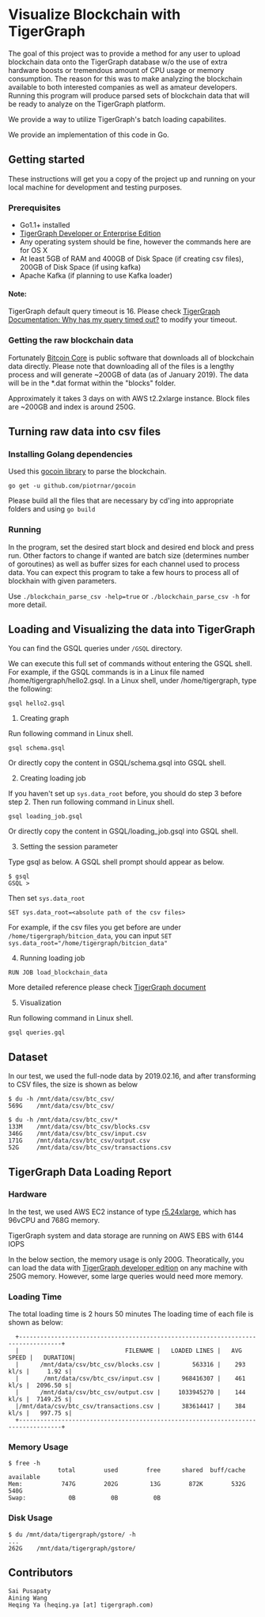 # Visualize Blockchain with TigerGraph

The goal of this project was to provide a method for any user to upload blockchain data onto the TigerGraph database w/o the use of extra hardware boosts or tremendous amount of CPU usage or memory consumption. The reason for this was to make analyzing the blockchain available to both interested companies as well as amateur developers. Running this program will produce parsed sets of blockchain data that will be ready to analyze on the TigerGraph platform.

We provide a way to utilize TigerGraph's batch loading capabilites.

We provide an implementation of this code in Go.

## Getting started

These instructions will get you a copy of the project up and running on your local machine for development and testing purposes.

### Prerequisites

* Go1.1+ installed
* [TigerGraph Developer or Enterprise Edition](https://www.tigergraph.com/download/)
* Any operating system should be fine, however the commands here are for OS X
* At least 5GB of RAM and 400GB of Disk Space (if creating csv files), 200GB of Disk Space (if using kafka)
* Apache Kafka (if planning to use Kafka loader)

#### Note:
TigerGraph default query timeout is 16. Please check [TigerGraph Documentation: Why has my query timed out?](https://docs.tigergraph.com/admin/admin-guide/system-administration-faqs#TigerGraphSystemAdministrationFAQs-Whyhasmyrequesttimedout?) to modify your timeout.

### Getting the raw blockchain data

Fortunately [Bitcoin Core](https://bitcoin.org/en/download) is public software that downloads all of blockchain data directly. Please note that downloading all of the files is a lengthy process and will generate ~200GB of data (as of January 2019). The data will be in the *.dat format within the "blocks" folder.

Approximately it takes 3 days on with AWS t2.2xlarge instance. Block files are ~200GB and index is around 250G.

## Turning raw data into csv files

### Installing Golang dependencies

Used this [gocoin library](github.com/piotrnar/gocoin) to parse the blockchain. 

```
go get -u github.com/piotrnar/gocoin
```

Please build all the files that are necessary by cd'ing into appropriate folders and using `go build`

### Running

In the program, set the desired start block and desired end block and press run. Other factors to change if wanted are batch size (determines number of goroutines) as well as buffer sizes for each channel used to process data. You can expect this program to take a few hours to process all of blockhain with given parameters.

Use `./blockchain_parse_csv -help=true` or `./blockchain_parse_csv -h` for more detail.


## Loading and Visualizing the data into TigerGraph

You can find the GSQL queries under `/GSQL` directory. 

We can execute this full set of commands without entering the GSQL shell. For example, if the GSQL commands is in a Linux file named /home/tigergraph/hello2.gsql. In a Linux shell, under /home/tigergraph, type the following:

```
gsql hello2.gsql
```

1. Creating graph

Run following command in Linux shell.

```
gsql schema.gsql
```

Or directly copy the content in GSQL/schema.gsql into GSQL shell.

2. Creating loading job

If you haven't set up `sys.data_root` before, you should do step 3 before step 2. Then run following command in Linux shell.

```
gsql loading_job.gsql
```

Or directly copy the content in GSQL/loading_job.gsql into GSQL shell.


3. Setting the session parameter

Type gsql as below. A GSQL shell prompt should appear as below.

```
$ gsql 
GSQL >
```
Then set `sys.data_root`

```
SET sys.data_root=<absolute path of the csv files>
```

For example, if the csv files you get before are under `/home/tigergraph/bitcion_data`, you can input `SET sys.data_root="/home/tigergraph/bitcion_data"`

4. Running loading job 

```
RUN JOB load_blockchain_data
```
More detailed reference please check [TigerGraph document](https://docs.tigergraph.com/dev/gsql-ref/ddl-and-loading/creating-a-loading-job)

5. Visualization

Run following command in Linux shell.

```
gsql queries.gql
```

## Dataset
In our test, we used the full-node data by 2019.02.16, and after transforming to CSV files, the size is shown as below
```
$ du -h /mnt/data/csv/btc_csv/
569G    /mnt/data/csv/btc_csv/

$ du -h /mnt/data/csv/btc_csv/*
133M    /mnt/data/csv/btc_csv/blocks.csv
346G    /mnt/data/csv/btc_csv/input.csv
171G    /mnt/data/csv/btc_csv/output.csv
52G     /mnt/data/csv/btc_csv/transactions.csv
```
## TigerGraph Data Loading Report
### Hardware
In the test, we used AWS EC2 instance of type [r5.24xlarge](https://aws.amazon.com/ec2/instance-types/r5/), which has 96vCPU and 768G memory.

TigerGraph system and data storage are running on AWS EBS with 6144 IOPS

In the below section, the memory usage is only 200G. Theoratically, you can load the data with [TigerGraph developer edition](https://www.tigergraph.com/developer/) on any machine with 250G memory. However, some large queries would need more memory.

### Loading Time
The total loading time is 2 hours 50 minutes
The loading time of each file is shown as below:
```
  +----------------------------------------------------------------------------------+
  |                              FILENAME |   LOADED LINES |   AVG SPEED |   DURATION|
  |      /mnt/data/csv/btc_csv/blocks.csv |         563316 |    293 kl/s |     1.92 s|
  |       /mnt/data/csv/btc_csv/input.csv |      968416307 |    461 kl/s |  2096.50 s|
  |      /mnt/data/csv/btc_csv/output.csv |     1033945270 |    144 kl/s |  7149.25 s|
  |/mnt/data/csv/btc_csv/transactions.csv |      383614417 |    384 kl/s |   997.75 s|
  +----------------------------------------------------------------------------------+
```

### Memory Usage
```
$ free -h
              total        used        free      shared  buff/cache   available
Mem:           747G        202G         13G        872K        532G        540G
Swap:            0B          0B          0B
```

### Disk Usage
```
$ du /mnt/data/tigergraph/gstore/ -h
...
262G    /mnt/data/tigergraph/gstore/
```

## Contributors
```
Sai Pusapaty
Aining Wang
Heqing Ya (heqing.ya [at] tigergraph.com)
```

